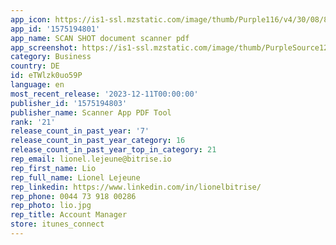 ```yaml
---
app_icon: https://is1-ssl.mzstatic.com/image/thumb/Purple116/v4/30/08/8a/30088ac9-c1d5-114f-a5d2-c63ffd1bf9d9/AppIcon-0-0-1x_U007emarketing-0-7-0-0-P3-85-220.png/1024x1024bb.png
app_id: '1575194801'
app_name: SCAN SHOT document scanner pdf
app_screenshot: https://is1-ssl.mzstatic.com/image/thumb/PurpleSource122/v4/67/dd/e2/67dde2fe-cd92-c41a-6b30-f541f7a97e14/f1c744af-7069-48ac-9728-adabdc5f8a23_EN_AppleStoreSreenshot_6.5_1.png/1242x2688bb.png
category: Business
country: DE
id: eTWlzk0uo59P
language: en
most_recent_release: '2023-12-11T00:00:00'
publisher_id: '1575194803'
publisher_name: Scanner App PDF Tool
rank: '21'
release_count_in_past_year: '7'
release_count_in_past_year_category: 16
release_count_in_past_year_top_in_category: 21
rep_email: lionel.lejeune@bitrise.io
rep_first_name: Lio
rep_full_name: Lionel Lejeune
rep_linkedin: https://www.linkedin.com/in/lionelbitrise/
rep_phone: 0044 73 918 00286
rep_photo: lio.jpg
rep_title: Account Manager
store: itunes_connect
---
```

